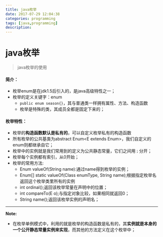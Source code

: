 ```yaml
---
title: java枚举
date: 2017-07-29 12:04:38
categories: programming
tags: [java,programming]
description: 
---
```

# java枚举
> java枚举的使用

<!--more-->

#### 简介： ####
- 枚举enum是在jdk1.5后引入的，是java高级特性之一；
- 枚举的定义关键字：enum
	- `public enum season{}`，其与普通类一样拥有属性、方法、构造函数
	- 枚举是特殊的类，其成员全都是固定下来的；
#### 枚举特性： ####
- 枚举的**构造函数默认是私有的**，可以自定义枚举私有的构造函数
- 所有枚举的公共基类为abstract Enum<E extends Enum<E>>，我们自定义的enum则都继承自它；
- 枚举中的实例就是我们常用到的定义为公共静态常量，它们之间用`；`分开；
- 枚举每个实例都有索引，从0开始；
- 枚举的常用方法:
	- Enum<E> valueOf(String name):通过name得到枚举的实例；
	- Enum<E>[] static valueOf(Class<E extends Enum> enumType, String name);根据指定枚举名返回这个枚举类里所有的实例
	- int ordinal();返回该枚举常量在声明中的位置；
	- int compareTo(E o);与指定对象比较，如果相同就返回0；
	- String name();返回该枚举实例的声明名；


----------
**Note:**
- 在枚举单例模式中，利用的就是枚举的构造函数是私有的，其**实例就是本身的一个公开静态常量实例来实现**，而其他的方法定义在这个枚举中；